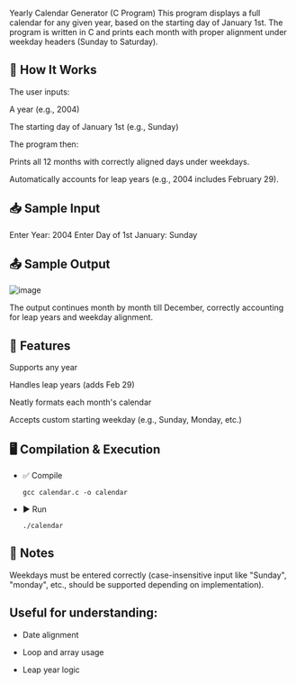 Yearly Calendar Generator (C Program)
This program displays a full calendar for any given year, based on the starting day of January 1st. The program is written in C and prints each month with proper alignment under weekday headers (Sunday to Saturday).

## 🧾 How It Works
The user inputs:

A year (e.g., 2004)

The starting day of January 1st (e.g., Sunday)

The program then:

Prints all 12 months with correctly aligned days under weekdays.

Automatically accounts for leap years (e.g., 2004 includes February 29).

## 📥 Sample Input

Enter Year: 2004
Enter Day of 1st January: Sunday

## 📤 Sample Output

![image](https://github.com/user-attachments/assets/0e1667ee-c9fa-4ef9-8164-9ce73f3330f4)

The output continues month by month till December, correctly accounting for leap years and weekday alignment.

## 🔧 Features
Supports any year

Handles leap years (adds Feb 29)

Neatly formats each month's calendar

Accepts custom starting weekday (e.g., Sunday, Monday, etc.)

## 🖥️ Compilation & Execution

* ✅ Compile

      gcc calendar.c -o calendar
* ▶️ Run

      ./calendar

  
## 📝 Notes

Weekdays must be entered correctly (case-insensitive input like "Sunday", "monday", etc., should be supported depending on implementation).

## Useful for understanding:
* Date alignment

* Loop and array usage

* Leap year logic
